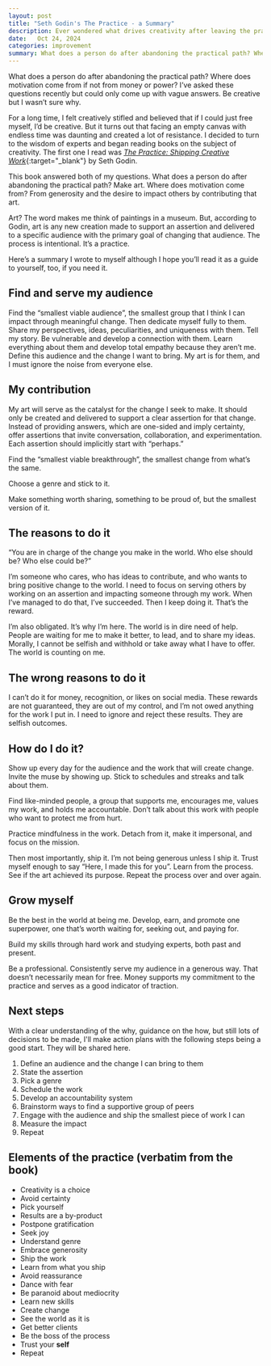 ```yaml
---
layout: post
title: "Seth Godin's The Practice - a Summary"
description: Ever wondered what drives creativity after leaving the practical path? True motivation can come from serving an audience, making art, and bringing about positive change. By focusing on the impact you can create for others, rather than traditional rewards like money or recognition, you build a practice of intentional, meaningful work. It’s about finding your unique voice, staying disciplined, and embracing each step as a learning experience. Define your audience, ship your work, and let your creativity make a difference.
date:   Oct 24, 2024
categories: improvement
summary: What does a person do after abandoning the practical path? Where does motivation come from if not from money or power? I’ve asked these questions recently but could only come up with vague answers. Be creative but I wasn’t sure why...
---
```


What does a person do after abandoning the practical path? Where does motivation come from if not from money or power? I’ve asked these questions recently but could only come up with vague answers. Be creative but I wasn’t sure why.

For a long time, I felt creatively stifled and believed that if I could just free myself, I’d be creative. But it turns out that facing an empty canvas with endless time was daunting and created a lot of resistance. I decided to turn to the wisdom of experts and began reading books on the subject of creativity. The first one I read was [*The Practice: Shipping Creative Work*](https://www.amazon.com/The-Practice/dp/0241470048/){:target="_blank"} by Seth Godin.

This book answered both of my questions. What does a person do after abandoning the practical path? Make art. Where does motivation come from? From generosity and the desire to impact others by contributing that art. 

Art? The word makes me think of paintings in a museum. But, according to Godin, art is any new creation made to support an assertion and delivered to a specific audience with the primary goal of changing that audience. The process is intentional. It’s a practice.

Here’s a summary I wrote to myself although I hope you’ll read it as a guide to yourself, too, if you need it. 

## Find and serve my audience

Find the “smallest viable audience”, the smallest group that I think I can impact through meaningful change. Then dedicate myself fully to them. Share my perspectives, ideas, peculiarities, and uniqueness with them. Tell my story. Be vulnerable and develop a connection with them. Learn everything about them and develop total empathy because they aren’t me. Define this audience and the change I want to bring. My art is for them, and I must ignore the noise from everyone else.  

## My contribution

My art will serve as the catalyst for the change I seek to make. It should only be created and delivered to support a clear assertion for that change. Instead of providing answers, which are one-sided and imply certainty, offer assertions that invite conversation, collaboration, and experimentation. Each assertion should implicitly start with “perhaps.”

Find the “smallest viable breakthrough”, the smallest change from what’s the same. 

Choose a genre and stick to it. 

Make something worth sharing, something to be proud of, but the smallest version of it. 

## The reasons to do it

“You are in charge of the change you make in the world. Who else should be? Who else could be?”

I’m someone who cares, who has ideas to contribute, and who wants to bring positive change to the world.  I need to focus on serving others by working on an assertion and impacting someone through my work. When I’ve managed to do that, I’ve succeeded. Then I keep doing it. That’s the reward.

I’m also obligated. It’s why I’m here. The world is in dire need of help. People are waiting for me to make it better, to lead, and to share my ideas. Morally, I cannot be selfish and withhold or take away what I have to offer. The world is counting on me. 

## The wrong reasons to do it

I can’t do it for money, recognition, or likes on social media. These rewards are not guaranteed, they are out of my control, and I’m not owed anything for the work I put in. I need to ignore and reject these results. They are selfish outcomes. 

## How do I do it? 

Show up every day for the audience and the work that will create change. Invite the muse by showing up. Stick to  schedules and streaks and talk about them. 

Find like-minded people, a group that supports me, encourages me, values my work, and holds me accountable. Don’t talk about this work with people who want to protect me from hurt.

Practice mindfulness in the work. Detach from it, make it impersonal, and focus on the mission. 

Then most importantly,  ship it. I’m not being generous unless I ship it. Trust myself enough to say “Here, I made this for you”. Learn from the process. See if the art achieved its purpose. Repeat the process over and over again. 

## Grow myself

Be the best in the world at being me. Develop, earn, and promote one superpower, one that’s worth waiting for, seeking out, and paying for. 

Build my skills through hard work and studying experts, both past and present. 

Be a professional. Consistently  serve my audience in a generous way. That doesn’t necessarily mean for free. Money supports my commitment to the practice and serves as a good indicator of traction.

## Next steps

With a clear understanding of the why, guidance on the how, but still lots of decisions to be made, I'll make action plans with the following steps being a good start. They will be shared here. 

1. Define an audience and the change I can bring to them
2. State the assertion
3. Pick a genre
4. Schedule the work
5. Develop an accountability system
6. Brainstorm ways to find a supportive group of peers
7. Engage with the audience and ship the smallest piece of work I can
8. Measure the impact
9. Repeat

## Elements of the practice (verbatim from the book)
- Creativity is a choice
- Avoid certainty
- Pick yourself
- Results are a by-product
- Postpone gratification
- Seek joy
- Understand genre
- Embrace generosity
- Ship the work
- Learn from what you ship
- Avoid reassurance
- Dance with fear
- Be paranoid about mediocrity
- Learn new skills
- Create change
- See the world as it is
- Get better clients
- Be the boss of the process
- Trust your **self**
- Repeat
